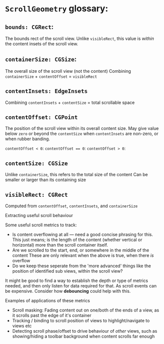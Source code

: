 
# `ScrollGeometry` glossary:

## `bounds: CGRect`:
The bounds rect of the scroll view.
Unlike `visibleRect`, this value is *within* the content insets of the scroll view.

## `containerSize: CGSize`:
The overall size of the scroll view (not the content)
Combining `containerSize` + `contentOffset` = `visibleRect`

## `contentInsets: EdgeInsets`
Combining `contentInsets` + `contentSize` = total scrollable space

## `contentOffset: CGPoint`
The position of the scroll view within its overall content size.
May give value below `zero` or beyond the `contentSize` when
`contentInsets` are non-zero, or when rubber banding.

`contentOffset < 0`: 
`contentOffset == 0`: 
`contentOffset > 0`: 


## `contentSize: CGSize`
Unlike `containerSize`, this refers to the total size of the content
Can be smaller or larger than its containing size

## `visibleRect: CGRect`
Computed from `contentOffset`, `contentInsets`, and `containerSize`

Extracting useful scroll behaviour

Some useful scroll metrics to track:
- Is content overflowing at all — need a good concise phrasing for this.
  This just means; is the length of the content (whether vertical or
  horizontal) more than the scroll container itself.
- Are we scrolled to the start, end, or somewhere in the middle of the content
  These are only relevant when the above is true, when there *is* overflow
- Do we keep these seperate from the 'more advanced' things like
  the position of identified sub views, within the scroll view?

It might be good to find a way to establish the depth or type of metrics
needed, and then only listen for data required for that. As scroll events
can be expensive. Consider how **debouncing** could help with this.

Examples of applications of these metrics

- Scroll masking: Fading content out on one/both of the ends of a view,
  as it scrolls past the edge of it's container
- Tracking / binding to scroll position of views to highlight/navigate to views etc
- Detecting scroll phase/offset to drive behaviour of *other* views, such as
  showing/hiding a toolbar background when content scrolls far enough

